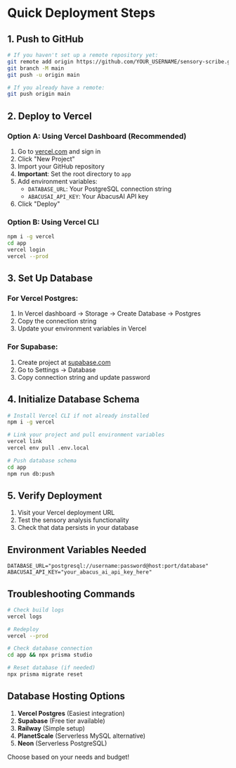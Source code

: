 # Quick Deployment Steps

## 1. Push to GitHub

```bash
# If you haven't set up a remote repository yet:
git remote add origin https://github.com/YOUR_USERNAME/sensory-scribe.git
git branch -M main
git push -u origin main

# If you already have a remote:
git push origin main
```

## 2. Deploy to Vercel

### Option A: Using Vercel Dashboard (Recommended)
1. Go to [vercel.com](https://vercel.com) and sign in
2. Click "New Project"
3. Import your GitHub repository
4. **Important**: Set the root directory to `app`
5. Add environment variables:
   - `DATABASE_URL`: Your PostgreSQL connection string
   - `ABACUSAI_API_KEY`: Your AbacusAI API key
6. Click "Deploy"

### Option B: Using Vercel CLI
```bash
npm i -g vercel
cd app
vercel login
vercel --prod
```

## 3. Set Up Database

### For Vercel Postgres:
1. In Vercel dashboard → Storage → Create Database → Postgres
2. Copy the connection string
3. Update your environment variables in Vercel

### For Supabase:
1. Create project at [supabase.com](https://supabase.com)
2. Go to Settings → Database
3. Copy connection string and update password

## 4. Initialize Database Schema

```bash
# Install Vercel CLI if not already installed
npm i -g vercel

# Link your project and pull environment variables
vercel link
vercel env pull .env.local

# Push database schema
cd app
npm run db:push
```

## 5. Verify Deployment

1. Visit your Vercel deployment URL
2. Test the sensory analysis functionality
3. Check that data persists in your database

## Environment Variables Needed

```env
DATABASE_URL="postgresql://username:password@host:port/database"
ABACUSAI_API_KEY="your_abacus_ai_api_key_here"
```

## Troubleshooting Commands

```bash
# Check build logs
vercel logs

# Redeploy
vercel --prod

# Check database connection
cd app && npx prisma studio

# Reset database (if needed)
npx prisma migrate reset
```

## Database Hosting Options

1. **Vercel Postgres** (Easiest integration)
2. **Supabase** (Free tier available)
3. **Railway** (Simple setup)
4. **PlanetScale** (Serverless MySQL alternative)
5. **Neon** (Serverless PostgreSQL)

Choose based on your needs and budget!
